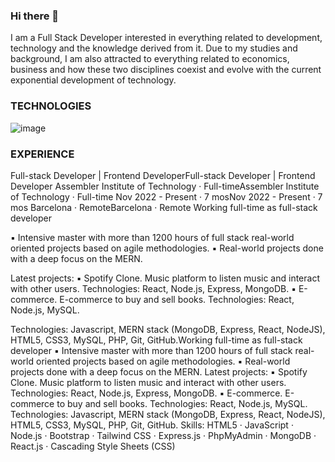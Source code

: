 ### Hi there 👋

I am a Full Stack Developer interested in everything related to development, technology and the knowledge derived from it. Due to my studies and background, I am also attracted to everything related to economics, business and how these two disciplines coexist and evolve with the current exponential development of technology.


### TECHNOLOGIES
![image](https://github.com/AlbertGomisM/AlbertGomisM/assets/119521997/5956b7f3-c88e-45bb-9d93-894e90e245d4)


### EXPERIENCE

Full-stack Developer | Frontend DeveloperFull-stack Developer | Frontend Developer
Assembler Institute of Technology · Full-timeAssembler Institute of Technology · Full-time
Nov 2022 - Present · 7 mosNov 2022 - Present · 7 mos
Barcelona · RemoteBarcelona · Remote
Working full-time as full-stack developer

▪ Intensive master with more than 1200 hours of full stack real-world oriented projects based on agile methodologies.
▪ Real-world projects done with a deep focus on the MERN. 

Latest projects: 
▪ Spotify Clone. Music platform to listen music and interact with other users. Technologies: React, Node.js, Express, MongoDB.
▪ E-commerce. E-commerce to buy and sell books. Technologies: React, Node.js, MySQL.

Technologies: Javascript, MERN stack (MongoDB, Express, React, NodeJS), HTML5, CSS3, MySQL, PHP, Git, GitHub.Working full-time as full-stack developer ▪ Intensive master with more than 1200 hours of full stack real-world oriented projects based on agile methodologies. ▪ Real-world projects done with a deep focus on the MERN. Latest projects: ▪ Spotify Clone. Music platform to listen music and interact with other users. Technologies: React, Node.js, Express, MongoDB. ▪ E-commerce. E-commerce to buy and sell books. Technologies: React, Node.js, MySQL. Technologies: Javascript, MERN stack (MongoDB, Express, React, NodeJS), HTML5, CSS3, MySQL, PHP, Git, GitHub.
Skills: HTML5 · JavaScript · Node.js · Bootstrap · Tailwind CSS · Express.js · PhpMyAdmin · MongoDB · React.js · Cascading Style Sheets (CSS)

<!--
**AlbertGomisM/AlbertGomisM** is a ✨ _special_ ✨ repository because its `README.md` (this file) appears on your GitHub profile.

Here are some ideas to get you started:

- 🔭 I’m currently working on ...
- 🌱 I’m currently learning ...
- 👯 I’m looking to collaborate on ...
- 🤔 I’m looking for help with ...
- 💬 Ask me about ...
- 📫 How to reach me: ...
- 😄 Pronouns: ...
- ⚡ Fun fact: ...
-->
